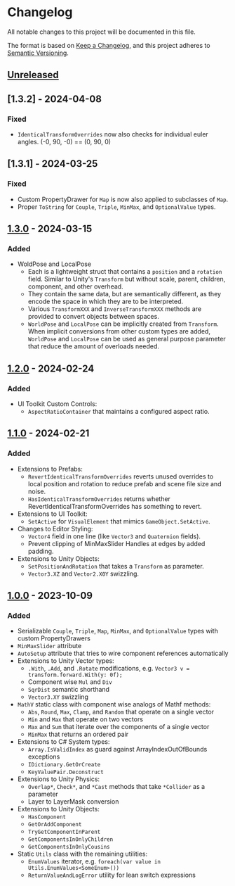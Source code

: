 # Changelog

All notable changes to this project will be documented in this file.

The format is based on [Keep a Changelog](https://keepachangelog.com/en/1.1.0/),
and this project adheres to [Semantic Versioning](https://semver.org/spec/v2.0.0.html).

## [Unreleased]

## [1.3.2] - 2024-04-08

### Fixed
- `IdenticalTransformOverrides` now also checks for individual euler angles. (-0, 90, -0) == (0, 90, 0)

## [1.3.1] - 2024-03-25

### Fixed
- Custom PropertyDrawer for `Map` is now also applied to subclasses of `Map`.
- Proper `ToString` for `Couple`, `Triple`, `MinMax`, and `OptionalValue` types.

## [1.3.0] - 2024-03-15

### Added

- WoldPose and LocalPose
  - Each is a lightweight struct that contains a `position` and a `rotation` field.
    Similar to Unity's `Transform` but without scale, parent, children, component, and other overhead.
  - They contain the same data, but are semantically different, as they encode the space in which they are to be interpreted.
  - Various `TransformXXX` and `InverseTransformXXX` methods are provided to convert objects between spaces.
  - `WorldPose` and `LocalPose` can be implicitly created from `Transform`.
    When implicit conversions from other custom types are added, `WorldPose` and `LocalPose` can be used as general purpose parameter that reduce the amount of overloads needed.

## [1.2.0] - 2024-02-24

### Added
- UI Toolkit Custom Controls:
  - `AspectRatioContainer` that maintains a configured aspect ratio.

## [1.1.0] - 2024-02-21

### Added
- Extensions to Prefabs:
  - `RevertIdenticalTransformOverrides` reverts unused overrides to local position and rotation to reduce prefab and scene file size and noise.
  - `HasIdenticalTransformOverrides` returns whether RevertIdenticalTransformOverrides has something to revert.
- Extensions to UI Toolkit:
  - `SetActive` for `VisualElement` that mimics `GameObject.SetActive`.
- Changes to Editor Styling:
  - `Vector4` field in one line (like `Vector3` and `Quaternion` fields).
  - Prevent clipping of MinMaxSlider Handles at edges by added padding.
- Extensions to Unity Objects:
  - `SetPositionAndRotation` that takes a `Transform` as parameter.
  - `Vector3.XZ` and `Vector2.X0Y` swizzling.

## [1.0.0] - 2023-10-09

### Added

- Serializable `Couple`, `Triple`, `Map`, `MinMax`, and `OptionalValue` types with custom PropertyDrawers
- `MinMaxSlider` attribute
- `AutoSetup` attribute that tries to wire component references automatically
- Extensions to Unity Vector types:
  - `.With`, `.Add`, and `.Rotate` modifications, e.g. `Vector3 v = transform.forward.With(y: 0f);`
  - Component wise `Mul` and `Div`
  - `SqrDist` semantic shorthand
  - `Vector3.XY` swizzling
- `MathV` static class with component wise analogs of Mathf methods:
  - `Abs`, `Round`, `Max`, `Clamp`, and `Random` that operate on a single vector
  - `Min` and `Max` that operate on two vectors
  - `Max` and `Sum` that iterate over the components of a single vector
  - `MinMax` that returns an ordered pair
- Extensions to C# System types:
  - `Array.IsValidIndex` as guard against ArrayIndexOutOfBounds exceptions
  - `IDictionary.GetOrCreate`
  - `KeyValuePair.Deconstruct`
- Extensions to Unity Physics:
  - `Overlap*`, `Check*`, and `*Cast` methods that take `*Collider` as a parameter
  - Layer to LayerMask conversion
- Extensions to Unity Objects:
  - `HasComponent`
  - `GetOrAddComponent`
  - `TryGetComponentInParent`
  - `GetComponentsInOnlyChildren`
  - `GetComponentsInOnlyCousins`
- Static `Utils` class with the remaining utilities:
  - `EnumValues` iterator, e.g. `foreach(var value in Utils.EnumValues<SomeEnum>())`
  - `ReturnValueAndLogError` utility for lean switch expressions

[unreleased]: https://github.com/detzt/unity-utilities/v1.3.0...HEAD
[1.3.0]: https://github.com/detzt/unity-utilities/v1.2.0...v1.3.0
[1.2.0]: https://github.com/detzt/unity-utilities/v1.1.0...v1.2.0
[1.1.0]: https://github.com/detzt/unity-utilities/v1.0.0...v1.1.0
[1.0.0]: https://github.com/detzt/unity-utilities/tag/v1.0.0
